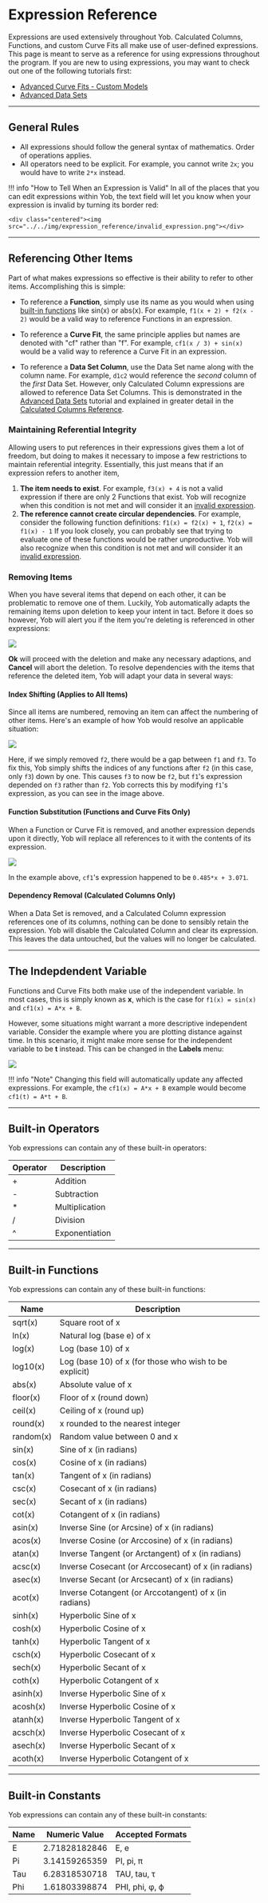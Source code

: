 # Expression Reference
Expressions are used extensively throughout Yob.  Calculated Columns, Functions, and custom Curve Fits all make use of user-defined expressions.  This page is meant to serve as a reference for using expressions throughout the program.  If you are new to using expressions, you may want to check out one of the following tutorials first:

* [Advanced Curve Fits - Custom Models](../tutorials/advanced_curve_fits.md#using-a-custom-model)
* [Advanced Data Sets](../tutorials/advanced_data_sets.md)

---
## General Rules
* All expressions should follow the general syntax of mathematics.  Order of operations applies.
* All operators need to be explicit.  For example, you cannot write `2x`; you would have to write `2*x` instead.

!!! info "How to Tell When an Expression is Valid"
    In all of the places that you can edit expressions within Yob, the text field will let you know when your expression is invalid by turning its border red:
    
    <div class="centered"><img src="../../img/expression_reference/invalid_expression.png"></div>

---
## Referencing Other Items
Part of what makes expressions so effective is their ability to refer to other items.  Accomplishing this is simple:

* To reference a **Function**, simply use its name as you would when using [built-in functions](#built-in-functions) like sin(x) or abs(x).  For example, `f1(x + 2) + f2(x - 2)` would be a valid way to reference Functions in an expression.

* To reference a **Curve Fit**, the same principle applies but names are denoted with "cf" rather than "f".  For example, `cf1(x / 3) + sin(x)` would be a valid way to reference a Curve Fit in an expression.

* To reference a **Data Set Column**, use the Data Set name along with the column name.  For example, `d1c2` would reference the _second_ column of the _first_ Data Set.  However, only Calculated Column expressions are allowed to reference Data Set Columns.  This is demonstrated in the [Advanced Data Sets](../tutorials/advanced_data_sets.md) tutorial and explained in greater detail in the [Calculated Columns Reference](./calculated_column_reference.md).

### Maintaining Referential Integrity
Allowing users to put references in their expressions gives them a lot of freedom, but doing to makes it necessary to impose a few restrictions to maintain referential integrity.  Essentially, this just means that if an expression refers to another item,

1.  **The item needs to exist**.  For example, `f3(x) + 4` is not a valid expression if there are only 2 Functions that exist.  Yob will recognize when this condition is not met and will consider it an [invalid expression](#general-rules).
2.  **The reference cannot create circular dependencies**.  For example, consider the following function definitions:  `f1(x) = f2(x) + 1`, `f2(x) = f1(x) - 1`  If you look closely, you can probably see that trying to evaluate one of these functions would be rather unproductive.  Yob will also recognize when this condition is not met and will consider it an [invalid expression](#general-rules).

### Removing Items
When you have several items that depend on each other, it can be problematic to remove one of them.  Luckily, Yob automatically adapts the remaining items upon deletion to keep your intent in tact.  Before it does so however, Yob will alert you if the item you're deleting is referenced in other expressions:

<div class="centered"><img src="../../img/expression_reference/dependents.png"></div>

**Ok** will proceed with the deletion and make any necessary adaptions, and **Cancel** will abort the deletion.  To resolve dependencies with the items that reference the deleted item, Yob will adapt your data in several ways:

#### Index Shifting (Applies to All Items)
Since all items are numbered, removing an item can affect the numbering of other items.  Here's an example of how Yob would resolve an applicable situation:

<div class="centered"><img src="../../img/expression_reference/index_shifting.png"></div>

Here, if we simply removed `f2`, there would be a gap between `f1` and `f3`.  To fix this, Yob simply shifts the indices of any functions after `f2` (in this case, only `f3`) down by one.  This causes `f3` to now be `f2`, but `f1`'s expression depended on `f3` rather than `f2`.  Yob corrects this by modifying `f1`'s expression, as you can see in the image above.

#### Function Substitution (Functions and Curve Fits Only)
When a Function or Curve Fit is removed, and another expression depends upon it directly, Yob will replace all references to it with the contents of its expression.

<div class="centered"><img src="../../img/expression_reference/function_sub.png"></div>

In the example above, `cf1`'s expression happened to be `0.485*x + 3.071`.

#### Dependency Removal (Calculated Columns Only)
When a Data Set is removed, and a Calculated Column expression references one of its columns, nothing can be done to sensibly retain the expression.  Yob will disable the Calculated Column and clear its expression.  This leaves the data untouched, but the values will no longer be calculated.

---
## The Indepdendent Variable
Functions and Curve Fits both make use of the independent variable.  In most cases, this is simply known as **x**, which is the case for `f1(x) = sin(x)` and `cf1(x) = A*x + B`.

However, some situations might warrant a more descriptive independent variable.  Consider the example where you are plotting distance against time.  In this scenario, it might make more sense for the independent variable to be **t** instead.  This can be changed in the **Labels** menu:

<div class="centered"><img src="../../img/expression_reference/ind_var.png"></div>

!!! info "Note"
    Changing this field will automatically update any affected expressions.  For example, the `cf1(x) = A*x + B` example would become `cf1(t) = A*t + B`.

---
## Built-in Operators
Yob expressions can contain any of these built-in operators:

<table>
    <thead><tr><th>Operator</th><th>Description</th></tr></thead>
    <tbody>
        <tr><td>+</td><td>Addition</td></tr>
        <tr><td>-</td><td>Subtraction</td></tr>
        <tr><td>*</td><td>Multiplication</td></tr>
        <tr><td>/</td><td>Division</td></tr>
        <tr><td>^</td><td>Exponentiation</td></tr>
    </tbody>
</table>

---
## Built-in Functions
Yob expressions can contain any of these built-in functions:

<table>
    <thead><tr><th>Name</th><th>Description</th></tr></thead>
    <tbody>
        <tr><td>sqrt(x)</td><td>Square root of x</td></tr>
        <tr><td>ln(x)</td><td>Natural log (base e) of x</td></tr>
        <tr><td>log(x)</td><td>Log (base 10) of x</td></tr>
        <tr><td>log10(x)</td><td>Log (base 10) of x (for those who wish to be explicit)</td></tr>
        <tr><td>abs(x)</td><td>Absolute value of x</td></tr>
        <tr><td>floor(x)</td><td>Floor of x (round down)</td></tr>
        <tr><td>ceil(x)</td><td>Ceiling of x (round up)</td></tr>
        <tr><td>round(x)</td><td>x rounded to the nearest integer</td></tr>
        <tr><td>random(x)</td><td>Random value between 0 and x</td></tr>
        <tr><td>sin(x)</td><td>Sine of x (in radians)</td></tr>
        <tr><td>cos(x)</td><td>Cosine of x (in radians)</td></tr>
        <tr><td>tan(x)</td><td>Tangent of x (in radians)</td></tr>
        <tr><td>csc(x)</td><td>Cosecant of x (in radians)</td></tr>
        <tr><td>sec(x)</td><td>Secant of x (in radians)</td></tr>
        <tr><td>cot(x)</td><td>Cotangent of x (in radians)</td></tr>
        <tr><td>asin(x)</td><td>Inverse Sine (or Arcsine) of x (in radians)</td></tr>
        <tr><td>acos(x)</td><td>Inverse Cosine (or Arccosine) of x (in radians)</td></tr>
        <tr><td>atan(x)</td><td>Inverse Tangent (or Arctangent) of x (in radians)</td></tr>
        <tr><td>acsc(x)</td><td>Inverse Cosecant (or Arccosecant) of x (in radians)</td></tr>
        <tr><td>asec(x)</td><td>Inverse Secant (or Arcsecant) of x (in radians)</td></tr>
        <tr><td>acot(x)</td><td>Inverse Cotangent (or Arccotangent) of x (in radians)</td></tr>
        <tr><td>sinh(x)</td><td>Hyperbolic Sine of x</td></tr>
        <tr><td>cosh(x)</td><td>Hyperbolic Cosine of x</td></tr>
        <tr><td>tanh(x)</td><td>Hyperbolic Tangent of x</td></tr>
        <tr><td>csch(x)</td><td>Hyperbolic Cosecant of x</td></tr>
        <tr><td>sech(x)</td><td>Hyperbolic Secant of x</td></tr>
        <tr><td>coth(x)</td><td>Hyperbolic Cotangent of x</td></tr>
        <tr><td>asinh(x)</td><td>Inverse Hyperbolic Sine of x</td></tr>
        <tr><td>acosh(x)</td><td>Inverse Hyperbolic Cosine of x</td></tr>
        <tr><td>atanh(x)</td><td>Inverse Hyperbolic Tangent of x</td></tr>
        <tr><td>acsch(x)</td><td>Inverse Hyperbolic Cosecant of x</td></tr>
        <tr><td>asech(x)</td><td>Inverse Hyperbolic Secant of x</td></tr>
        <tr><td>acoth(x)</td><td>Inverse Hyperbolic Cotangent of x</td></tr>
    </tbody>
</table>

---
## Built-in Constants
Yob expressions can contain any of these built-in constants:

<table>
    <thead><tr><th>Name</th><th>Numeric Value</th><th>Accepted Formats</th></tr></thead>
    <tbody>
        <tr><td>E</td><td>2.71828182846</td><td>E, e</td></tr>
        <tr><td>Pi</td><td>3.14159265359</td><td>PI, pi, π</td></tr>
        <tr><td>Tau</td><td>6.28318530718</td><td>TAU, tau, τ</td></tr>
        <tr><td>Phi</td><td>1.61803398874</td><td>PHI, phi, φ, ϕ</td></tr>
    </tbody>
</table>